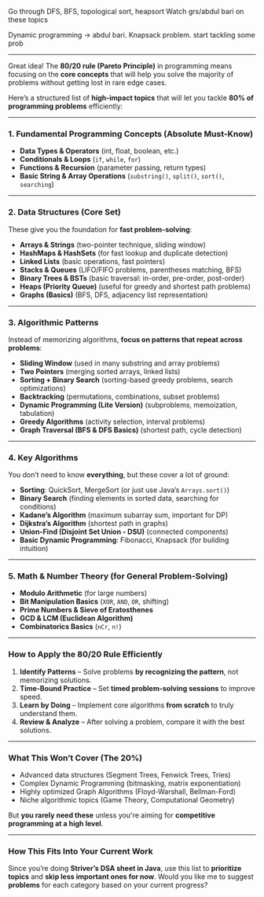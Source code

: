 Go through DFS, BFS, topological sort, heapsort
Watch grs/abdul bari on these topics

Dynamic programming → abdul bari. Knapsack problem. start tackling some prob

---
Great idea! The **80/20 rule (Pareto Principle)** in programming means focusing on the **core concepts** that will help you solve the majority of problems without getting lost in rare edge cases.

Here’s a structured list of **high-impact topics** that will let you tackle **80% of programming problems** efficiently:

---

### **1. Fundamental Programming Concepts (Absolute Must-Know)**

- **Data Types & Operators** (int, float, boolean, etc.)
- **Conditionals & Loops** (`if`, `while`, `for`)
- **Functions & Recursion** (parameter passing, return types)
- **Basic String & Array Operations** (`substring()`, `split()`, `sort()`, `searching`)

---

### **2. Data Structures (Core Set)**

These give you the foundation for **fast problem-solving**:

- **Arrays & Strings** (two-pointer technique, sliding window)
- **HashMaps & HashSets** (for fast lookup and duplicate detection)
- **Linked Lists** (basic operations, fast pointers)
- **Stacks & Queues** (LIFO/FIFO problems, parentheses matching, BFS)
- **Binary Trees & BSTs** (basic traversal: in-order, pre-order, post-order)
- **Heaps (Priority Queue)** (useful for greedy and shortest path problems)
- **Graphs (Basics)** (BFS, DFS, adjacency list representation)

---

### **3. Algorithmic Patterns**

Instead of memorizing algorithms, **focus on patterns that repeat across problems**:

- **Sliding Window** (used in many substring and array problems)
- **Two Pointers** (merging sorted arrays, linked lists)
- **Sorting + Binary Search** (sorting-based greedy problems, search optimizations)
- **Backtracking** (permutations, combinations, subset problems)
- **Dynamic Programming (Lite Version)** (subproblems, memoization, tabulation)
- **Greedy Algorithms** (activity selection, interval problems)
- **Graph Traversal (BFS & DFS Basics)** (shortest path, cycle detection)

---

### **4. Key Algorithms**

You don’t need to know **everything**, but these cover a lot of ground:

- **Sorting**: QuickSort, MergeSort (or just use Java’s `Arrays.sort()`)
- **Binary Search** (finding elements in sorted data, searching for conditions)
- **Kadane’s Algorithm** (maximum subarray sum, important for DP)
- **Dijkstra’s Algorithm** (shortest path in graphs)
- **Union-Find (Disjoint Set Union - DSU)** (connected components)
- **Basic Dynamic Programming**: Fibonacci, Knapsack (for building intuition)

---

### **5. Math & Number Theory (for General Problem-Solving)**

- **Modulo Arithmetic** (for large numbers)
- **Bit Manipulation Basics** (`XOR`, `AND`, `OR`, shifting)
- **Prime Numbers & Sieve of Eratosthenes**
- **GCD & LCM (Euclidean Algorithm)**
- **Combinatorics Basics** (`nCr`, `n!`)

---

### **How to Apply the 80/20 Rule Efficiently**

1. **Identify Patterns** – Solve problems **by recognizing the pattern**, not memorizing solutions.
2. **Time-Bound Practice** – Set **timed problem-solving sessions** to improve speed.
3. **Learn by Doing** – Implement core algorithms **from scratch** to truly understand them.
4. **Review & Analyze** – After solving a problem, compare it with the best solutions.

---

### **What This Won’t Cover (The 20%)**

- Advanced data structures (Segment Trees, Fenwick Trees, Tries)
- Complex Dynamic Programming (bitmasking, matrix exponentiation)
- Highly optimized Graph Algorithms (Floyd-Warshall, Bellman-Ford)
- Niche algorithmic topics (Game Theory, Computational Geometry)

But **you rarely need these** unless you're aiming for **competitive programming at a high level**.

---

### **How This Fits Into Your Current Work**

Since you’re doing **Striver’s DSA sheet in Java**, use this list to **prioritize topics** and **skip less important ones for now**. Would you like me to suggest **problems** for each category based on your current progress?